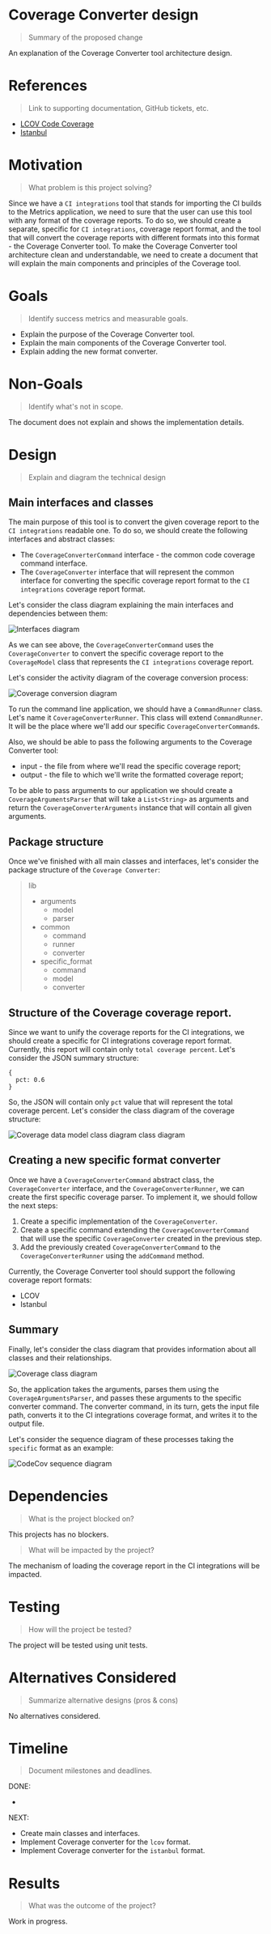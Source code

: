 # Coverage Converter design

> Summary of the proposed change

An explanation of the Coverage Converter tool architecture design.

# References

> Link to supporting documentation, GitHub tickets, etc.

- [LCOV Code Coverage](https://wiki.documentfoundation.org/Development/Lcov)
- [Istanbul](https://istanbul.js.org/)

# Motivation

> What problem is this project solving?

Since we have a `CI integrations` tool that stands for importing the CI builds to the Metrics application, we need to sure that the user can use this tool with any format of the coverage reports. To do so, we should create a separate, specific for `CI integrations`, coverage report format, and the tool that will convert the coverage reports with different formats into this format - the Coverage Converter tool. To make the Coverage Converter tool architecture clean and understandable, we need to create a document that will explain the main components and principles of the Coverage tool.

# Goals

> Identify success metrics and measurable goals.

- Explain the purpose of the Coverage Converter tool.
- Explain the main components of the Coverage Converter tool.
- Explain adding the new format converter.

# Non-Goals

> Identify what's not in scope.

The document does not explain and shows the implementation details.

# Design

> Explain and diagram the technical design

## Main interfaces and classes

The main purpose of this tool is to convert the given coverage report to the `CI integrations` readable one. To do so, we should create the following interfaces and abstract classes: 

- The `CoverageConverterCommand` interface - the common code coverage command interface. 
- The `CoverageConverter` interface that will represent the common interface for converting the specific coverage report format to the `CI integrations` coverage report format.

Let's consider the class diagram explaining the main interfaces and dependencies between them: 

![Interfaces diagram](http://www.plantuml.com/plantuml/proxy?cache=no&fmt=svg&src=https://raw.githubusercontent.com/platform-platform/monorepo/codecov_converter_design/metrics/coverage_converter/docs/diagrams/coverage_interfaces_diagram.puml)

As we can see above, the `CoverageConverterCommand` uses the `CoverageConverter` to convert the specific coverage report to the `CoverageModel` class that represents the `CI integrations` coverage report.

Let's consider the activity diagram of the coverage conversion process: 

![Coverage conversion diagram](http://www.plantuml.com/plantuml/proxy?cache=no&fmt=svg&src=https://github.com/platform-platform/monorepo/raw/codecov_converter_design/metrics/coverage_converter/docs/diagrams/coverage_conversion_activity.puml)

To run the command line application, we should have a `CommandRunner` class. Let's name it `CoverageConverterRunner`. This class will extend `CommandRunner`. It will be the place where we'll add our specific `CoverageConverterCommand`s.

Also, we should be able to pass the following arguments to the Coverage Converter tool: 

- input - the file from where we'll read the specific coverage report;
- output - the file to which we'll write the formatted coverage report;

To be able to pass arguments to our application we should create a `CoverageArgumentsParser` that will take a `List<String>` as arguments and return the `CoverageConverterArguments` instance that will contain all given arguments.

## Package structure

Once we've finished with all main classes and interfaces, let's consider the package structure of the `Coverage Converter`: 

> lib
>   - arguments
>     - model
>     - parser
>   - common 
>     - command
>     - runner
>     - converter
>   - specific_format
>     - command
>     - model
>     - converter

## Structure of the Coverage coverage report.

Since we want to unify the coverage reports for the CI integrations, we should create a specific for CI integrations coverage report format. Currently, this report will contain only `total coverage percent`. Let's consider the JSON summary structure: 

```
{
  pct: 0.6
}
```

So, the JSON will contain only `pct` value that will represent the total coverage percent. Let's consider the class diagram of the coverage structure: 

![Coverage data model class diagram class diagram](http://www.plantuml.com/plantuml/proxy?cache=no&fmt=svg&src=https://github.com/platform-platform/monorepo/raw/codecov_converter_design/metrics/coverage_converter/docs/diagrams/coverage_data_model_class_diagram.puml)


## Creating a new specific format converter

Once we have a `CoverageConverterCommand` abstract class, the `CoverageConverter` interface, and the `CoverageConverterRunner`,  we can create the first specific coverage parser. To implement it, we should follow the next steps: 

1. Create a specific implementation of the `CoverageConverter`.
2. Create a specific command extending the `CoverageConverterCommand` that will use the specific `CoverageConverter` created in the previous step.
3. Add the previously created `CoverageConverterCommand` to the `CoverageConverterRunner` using the `addCommand` method.

Currently, the Coverage Converter tool should support the following coverage report formats: 

- LCOV
- Istanbul

## Summary

Finally, let's consider the class diagram that provides information about all classes and their relationships.

![Coverage class diagram](http://www.plantuml.com/plantuml/proxy?cache=no&fmt=svg&src=https://github.com/platform-platform/monorepo/raw/codecov_converter_design/metrics/coverage_converter/docs/diagrams/coverage_class_diagram.puml)

So, the application takes the arguments, parses them using the `CoverageArgumentsParser`, and passes these arguments to the specific converter command. The converter command, in its turn, gets the input file path, converts it to the CI integrations coverage format, and writes it to the output file.

Let's consider the sequence diagram of these processes taking the `specific` format as an example:

![CodeCov sequence diagram](http://www.plantuml.com/plantuml/proxy?cache=no&fmt=svg&src=https://github.com/platform-platform/monorepo/raw/codecov_converter_design/metrics/coverage_converter/docs/diagrams/coverage_sequence_diagram.puml)

# Dependencies

> What is the project blocked on?

This projects has no blockers.

> What will be impacted by the project?

The mechanism of loading the coverage report in the CI integrations will be impacted.

# Testing

> How will the project be tested?

The project will be tested using unit tests.

# Alternatives Considered

> Summarize alternative designs (pros & cons)

No alternatives considered.

# Timeline

> Document milestones and deadlines.

DONE:

  -

NEXT:

  - Create main classes and interfaces.
  - Implement Coverage converter for the `lcov` format.
  - Implement Coverage converter for the `istanbul` format.
  
# Results

> What was the outcome of the project?

Work in progress.

